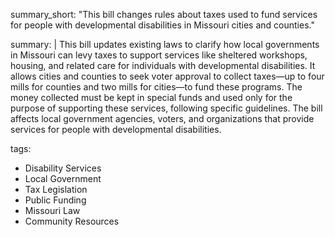 summary_short: "This bill changes rules about taxes used to fund services for people with developmental disabilities in Missouri cities and counties."

summary: |
  This bill updates existing laws to clarify how local governments in Missouri can levy taxes to support services like sheltered workshops, housing, and related care for individuals with developmental disabilities. It allows cities and counties to seek voter approval to collect taxes—up to four mills for counties and two mills for cities—to fund these programs. The money collected must be kept in special funds and used only for the purpose of supporting these services, following specific guidelines. The bill affects local government agencies, voters, and organizations that provide services for people with developmental disabilities.

tags:
  - Disability Services
  - Local Government
  - Tax Legislation
  - Public Funding
  - Missouri Law
  - Community Resources

